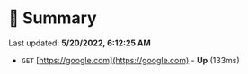 # 📖 Summary
Last updated: **5/20/2022, 6:12:25 AM**

- `GET` [https://google.com](https://google.com) - **Up** (133ms)

